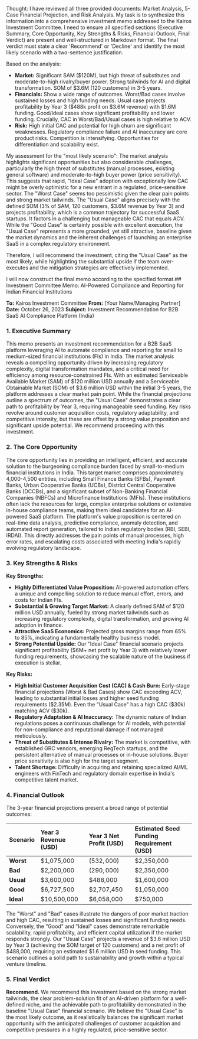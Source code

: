 Thought: I have reviewed all three provided documents: Market Analysis, 5-Case Financial Projection, and Risk Analysis. My task is to synthesize this information into a comprehensive investment memo addressed to the Kairos Investment Committee. I need to ensure all specified sections (Executive Summary, Core Opportunity, Key Strengths & Risks, Financial Outlook, Final Verdict) are present and well-structured in Markdown format. The final verdict must state a clear 'Recommend' or 'Decline' and identify the most likely scenario with a two-sentence justification.

Based on the analysis:
*   **Market:** Significant SAM ($120M), but high threat of substitutes and moderate-to-high rivalry/buyer power. Strong tailwinds for AI and digital transformation. SOM of $3.6M (120 customers) in 3-5 years.
*   **Financials:** Show a wide range of outcomes. Worst/Bad cases involve sustained losses and high funding needs. Usual case projects profitability by Year 3 ($488k profit on $3.6M revenue) with $1.6M funding. Good/Ideal cases show significant profitability and lower funding. Crucially, CAC in Worst/Bad/Usual cases is high relative to ACV.
*   **Risk:** High initial CAC and potential for high churn are significant weaknesses. Regulatory compliance failure and AI inaccuracy are core product risks. Competition is intensifying. Opportunities for differentiation and scalability exist.

My assessment for the "most likely scenario":
The market analysis highlights significant opportunities but also considerable challenges, particularly the high threat of substitutes (manual processes, existing general software) and moderate-to-high buyer power (price sensitivity). This suggests that rapid, "Ideal Case" adoption with exceptionally low CAC might be overly optimistic for a new entrant in a regulated, price-sensitive sector. The "Worst Case" seems too pessimistic given the clear pain points and strong market tailwinds. The "Usual Case" aligns precisely with the defined SOM (3% of SAM, 120 customers, $3.6M revenue by Year 3) and projects profitability, which is a common trajectory for successful SaaS startups. It factors in a challenging but manageable CAC that equals ACV. While the "Good Case" is certainly possible with excellent execution, the "Usual Case" represents a more grounded, yet still attractive, baseline given the market dynamics and the inherent challenges of launching an enterprise SaaS in a complex regulatory environment.

Therefore, I will recommend the investment, citing the "Usual Case" as the most likely, while highlighting the substantial upside if the team over-executes and the mitigation strategies are effectively implemented.

I will now construct the final memo according to the specified format.## Investment Committee Memo: AI-Powered Compliance and Reporting for Indian Financial Institutions

**To:** Kairos Investment Committee
**From:** [Your Name/Managing Partner]
**Date:** October 26, 2023
**Subject:** Investment Recommendation for B2B SaaS AI Compliance Platform (India)

### 1. Executive Summary

This memo presents an investment recommendation for a B2B SaaS platform leveraging AI to automate compliance and reporting for small to medium-sized financial institutions (FIs) in India. The market analysis reveals a compelling opportunity driven by increasing regulatory complexity, digital transformation mandates, and a critical need for efficiency among resource-constrained FIs. With an estimated Serviceable Available Market (SAM) of $120 million USD annually and a Serviceable Obtainable Market (SOM) of $3.6 million USD within the initial 3-5 years, the platform addresses a clear market pain point. While the financial projections outline a spectrum of outcomes, the "Usual Case" demonstrates a clear path to profitability by Year 3, requiring manageable seed funding. Key risks revolve around customer acquisition costs, regulatory adaptability, and competitive intensity, but these are offset by a strong value proposition and significant upside potential. We recommend proceeding with this investment.

### 2. The Core Opportunity

The core opportunity lies in providing an intelligent, efficient, and accurate solution to the burgeoning compliance burden faced by small-to-medium financial institutions in India. This target market comprises approximately 4,000-4,500 entities, including Small Finance Banks (SFBs), Payment Banks, Urban Cooperative Banks (UCBs), District Central Cooperative Banks (DCCBs), and a significant subset of Non-Banking Financial Companies (NBFCs) and Microfinance Institutions (MFIs). These institutions often lack the resources for large, complex enterprise solutions or extensive in-house compliance teams, making them ideal candidates for an AI-powered SaaS platform. The platform's value proposition is centered on real-time data analysis, predictive compliance, anomaly detection, and automated report generation, tailored to Indian regulatory bodies (RBI, SEBI, IRDAI). This directly addresses the pain points of manual processes, high error rates, and escalating costs associated with meeting India's rapidly evolving regulatory landscape.

### 3. Key Strengths & Risks

**Key Strengths:**
*   **Highly Differentiated Value Proposition:** AI-powered automation offers a unique and compelling solution to reduce manual effort, errors, and costs for Indian FIs.
*   **Substantial & Growing Target Market:** A clearly defined SAM of $120 million USD annually, fueled by strong market tailwinds such as increasing regulatory complexity, digital transformation, and growing AI adoption in finance.
*   **Attractive SaaS Economics:** Projected gross margins range from 65% to 85%, indicating a fundamentally healthy business model.
*   **Strong Potential Upside:** Our "Ideal Case" financial scenario projects significant profitability ($6M+ net profit by Year 3) with relatively lower funding requirements, showcasing the scalable nature of the business if execution is stellar.

**Key Risks:**
*   **High Initial Customer Acquisition Cost (CAC) & Cash Burn:** Early-stage financial projections (Worst & Bad Cases) show CAC exceeding ACV, leading to substantial initial losses and higher seed funding requirements ($2.35M). Even the "Usual Case" has a high CAC ($30k) matching ACV ($30k).
*   **Regulatory Adaptation & AI Inaccuracy:** The dynamic nature of Indian regulations poses a continuous challenge for AI models, with potential for non-compliance and reputational damage if not managed meticulously.
*   **Threat of Substitutes & Intense Rivalry:** The market is competitive, with established GRC vendors, emerging RegTech startups, and the persistent alternative of manual processes or in-house solutions. Buyer price sensitivity is also high for the target segment.
*   **Talent Shortage:** Difficulty in acquiring and retaining specialized AI/ML engineers with FinTech and regulatory domain expertise in India's competitive talent market.

### 4. Financial Outlook

The 3-year financial projections present a broad range of potential outcomes:

| Scenario   | Year 3 Revenue (USD) | Year 3 Net Profit (USD) | Estimated Seed Funding Requirement (USD) |
| :--------- | :------------------- | :---------------------- | :--------------------------------------- |
| **Worst**  | $1,075,000           | $(532,000)$             | $2,350,000                                |
| **Bad**    | $2,200,000           | $(290,000)$             | $2,350,000                                |
| **Usual**  | $3,600,000           | $488,000                | $1,600,000                                |
| **Good**   | $6,727,500           | $2,707,450              | $1,050,000                                |
| **Ideal**  | $10,500,000          | $6,058,000              | $750,000                                  |

The "Worst" and "Bad" cases illustrate the dangers of poor market traction and high CAC, resulting in sustained losses and significant funding needs. Conversely, the "Good" and "Ideal" cases demonstrate remarkable scalability, rapid profitability, and efficient capital utilization if the market responds strongly. Our "Usual Case" projects a revenue of $3.6 million USD by Year 3 (achieving the SOM target of 120 customers) and a net profit of $488,000, requiring an estimated $1.6 million USD in seed funding. This scenario outlines a solid path to sustainability and growth within a typical venture timeline.

### 5. Final Verdict

**Recommend.**
We recommend this investment based on the strong market tailwinds, the clear problem-solution fit of an AI-driven platform for a well-defined niche, and the achievable path to profitability demonstrated in the baseline "Usual Case" financial scenario. We believe the "Usual Case" is the most likely outcome, as it realistically balances the significant market opportunity with the anticipated challenges of customer acquisition and competitive pressures in a highly regulated, price-sensitive sector.